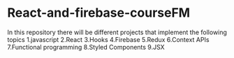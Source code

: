 # React-and-firebase-courseFM

In this repository there will be different projects that implement the following topics
1.javascript
2.React
3.Hooks
4.Firebase
5.Redux
6.Context APIs
7.Functional programming
8.Styled Components
9.JSX
